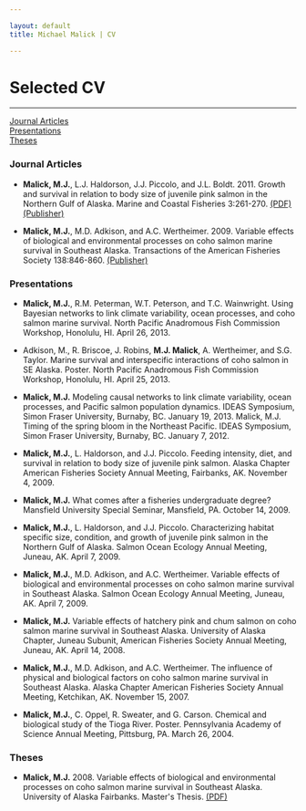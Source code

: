 ```yaml
---

layout: default
title: Michael Malick | CV

---
```

 

# Selected CV

---

<div class = navigation> 
   <a href="#journals">Journal Articles</a> </br>
   <a href="#presentations">Presentations</a> </br>
   <a href="#theses">Theses</a> </br>
</div>



<a id="journals"></a>
### Journal Articles

* **Malick, M.J.**, L.J. Haldorson, J.J. Piccolo, and J.L.
  Boldt. 2011.  Growth and survival in relation to body size of 
  juvenile pink salmon in the Northern Gulf of Alaska. Marine and 
  Coastal Fisheries 3:261-270. [(PDF)][J1a] [(Publisher)][J1b]


* **Malick, M.J.**, M.D. Adkison, and A.C. Wertheimer. 2009.
  Variable effects of biological and environmental processes on coho
  salmon marine survival in Southeast Alaska. Transactions of the
  American Fisheries Society 138:846-860. [(Publisher)][J2]

[J1a]: /docs/Malick_etal_2011.pdf
[J1b]: http://www.tandfonline.com/doi/full/10.1080/19425120.2011.593467
[J2]: http://www.tandfonline.com/doi/abs/10.1577/T08-177.1




<a id="presentations"></a>
### Presentations

* **Malick, M.J.**, R.M. Peterman, W.T. Peterson, and T.C. Wainwright.
  Using Bayesian networks to link climate variability, ocean
  processes, and coho salmon marine survival. North Pacific
  Anadromous Fish Commission Workshop, Honolulu, HI. April 26, 2013.

* Adkison, M., R. Briscoe, J. Robins, **M.J. Malick**, A. Wertheimer,
  and S.G. Taylor. Marine survival and interspecific interactions of
  coho salmon in SE Alaska. Poster. North Pacific Anadromous Fish
  Commission Workshop, Honolulu, HI. April 25, 2013.

* **Malick, M.J.** Modeling causal networks to link climate
  variability, ocean processes, and Pacific salmon population
  dynamics. IDEAS Symposium, Simon Fraser University, Burnaby, BC.
  January 19, 2013.  Malick, M.J. Timing of the spring bloom in the
  Northeast Pacific.  IDEAS Symposium, Simon Fraser University,
  Burnaby, BC. January 7, 2012.

* **Malick, M.J.**, L. Haldorson, and J.J. Piccolo. Feeding
  intensity, diet, and survival in relation to body size of juvenile
  pink salmon.  Alaska Chapter American Fisheries Society Annual
  Meeting, Fairbanks, AK. November 4, 2009.

* **Malick, M.J.** What comes after a fisheries undergraduate
  degree?  Mansfield University Special Seminar, Mansfield, PA.
  October 14, 2009.

* **Malick, M.J.**, L. Haldorson, and J.J. Piccolo. Characterizing
  habitat specific size, condition, and growth of juvenile pink
  salmon in the Northern Gulf of Alaska. Salmon Ocean Ecology Annual
  Meeting, Juneau, AK. April 7, 2009.

* **Malick, M.J.**, M.D. Adkison, and A.C. Wertheimer. Variable
  effects of biological and environmental processes on coho salmon
  marine survival in Southeast Alaska. Salmon Ocean Ecology Annual
  Meeting, Juneau, AK.  April 7, 2009.

* **Malick, M.J.** Variable effects of hatchery pink and chum salmon
  on coho salmon marine survival in Southeast Alaska. University of
  Alaska Chapter, Juneau Subunit, American Fisheries Society Annual
  Meeting, Juneau, AK. April 14, 2008.

* **Malick, M.J.**, M.D. Adkison, and A.C. Wertheimer. The influence
  of physical and biological factors on coho salmon marine survival
  in Southeast Alaska. Alaska Chapter American Fisheries Society
  Annual Meeting, Ketchikan, AK. November 15, 2007.

* **Malick, M.J.**, C. Oppel, R. Sweater, and G. Carson. Chemical and
  biological study of the Tioga River. Poster. Pennsylvania Academy
  of Science Annual Meeting, Pittsburg, PA. March 26, 2004.




<a id="theses"></a>
### Theses

* **Malick, M.J.** 2008. Variable effects of biological and
  environmental processes on coho salmon marine survival in Southeast
  Alaska. University of Alaska Fairbanks. Master's Thesis.
  [(PDF)][T1]


[T1]: /docs/thesis_final.pdf

